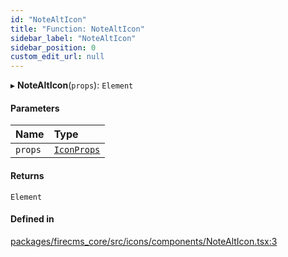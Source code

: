 ```yaml
---
id: "NoteAltIcon"
title: "Function: NoteAltIcon"
sidebar_label: "NoteAltIcon"
sidebar_position: 0
custom_edit_url: null
---
```


▸ **NoteAltIcon**(`props`): `Element`

#### Parameters

| Name | Type |
| :------ | :------ |
| `props` | [`IconProps`](../types/IconProps.md) |

#### Returns

`Element`

#### Defined in

[packages/firecms_core/src/icons/components/NoteAltIcon.tsx:3](https://github.com/FireCMSco/firecms/blob/d45f3739/packages/firecms_core/src/icons/components/NoteAltIcon.tsx#L3)
